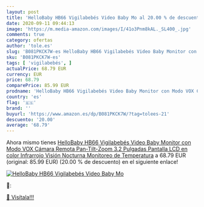 ```yaml
---
layout: post
title: 'HelloBaby HB66 Vigilabebés Video Baby Mo al 20.00 % de descuento'
date: 2020-09-11 09:44:13
image: 'https://m.media-amazon.com/images/I/41o3Pnm8kAL._SL400_.jpg'
comments: true
category: ofertas
author: 'tole.es'
slug: 'B081PKCK7W-es HelloBaby HB66 Vigilabebés Video Baby Monitor con Modo VOX...'
sku: 'B081PKCK7W-es'
tags: [ 'vigilabebés', ]
actualPrice: 68.79 EUR
currency: EUR
price: 68.79
comparePrice: 85.99 EUR
prodname: 'HelloBaby HB66 Vigilabebés Video Baby Monitor con Modo VOX Cámara Remota Pan-Tilt-Zoom 3.2 Pulgadas Pantalla LCD en color Infrarrojo Visión Nocturna Monitoreo de Temperatura'
country: 'es'
flag: '🇪🇸'
brand: ''
buyurl: 'https://www.amazon.es/dp/B081PKCK7W/?tag=tolees-21'
descuento: '20.00'
average: '68.79'
---
```


Ahora mismo tienes [HelloBaby HB66 Vigilabebés Video Baby Monitor con Modo VOX Cámara Remota Pan-Tilt-Zoom 3.2 Pulgadas Pantalla LCD en color Infrarrojo Visión Nocturna Monitoreo de Temperatura](https://www.amazon.es/dp/B081PKCK7W/?tag=tolees-21) a 68.79 EUR (original: 85.99 EUR) (20.00 %  de descuento) en el siguiente enlace!

[![HelloBaby HB66 Vigilabebés Video Baby Mo](https://m.media-amazon.com/images/I/41o3Pnm8kAL._SL400_.jpg)](https://www.amazon.es/dp/B081PKCK7W/?tag=tolees-21)

🔎:


[🛒 Visítala!!!](https://www.amazon.es/dp/B081PKCK7W/?tag=tolees-21)

